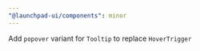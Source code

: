 ```yaml
---
"@launchpad-ui/components": minor
---
```


Add `popover` variant for `Tooltip` to replace `HoverTrigger`
